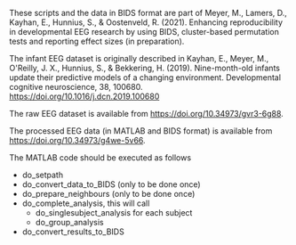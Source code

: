 These scripts and the data in BIDS format are part of Meyer, M., Lamers, D., Kayhan,
E., Hunnius, S., & Oostenveld, R. (2021). Enhancing reproducibility in developmental
EEG research by using BIDS, cluster-based permutation tests and reporting
effect sizes (in preparation).

The infant EEG dataset is originally described in Kayhan, E., Meyer, M., O'Reilly,
J. X., Hunnius, S., & Bekkering, H. (2019). Nine-month-old infants update their
predictive models of a changing environment. Developmental cognitive neuroscience,
38, 100680. https://doi.org/10.1016/j.dcn.2019.100680

The raw EEG dataset is available from https://doi.org/10.34973/gvr3-6g88.

The processed EEG data (in MATLAB and BIDS format) is available from https://doi.org/10.34973/g4we-5v66.

The MATLAB code should be executed as follows

- do_setpath
- do_convert_data_to_BIDS (only to be done once)
- do_prepare_neighbours   (only to be done once)
- do_complete_analysis, this will call
  - do_singlesubject_analysis for each subject
  - do_group_analysis
- do_convert_results_to_BIDS
